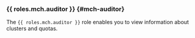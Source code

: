 ### {{ roles.mch.auditor }} {#mch-auditor}

The `{{ roles.mch.auditor }}` role enables you to view information about clusters and quotas.
